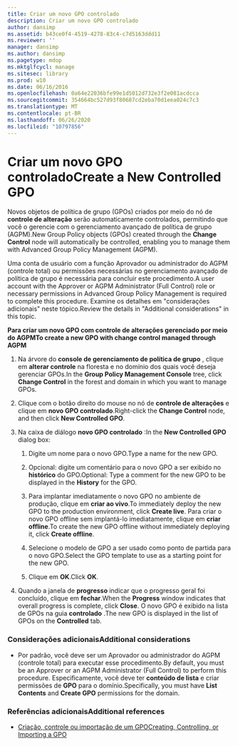 ```yaml
---
title: Criar um novo GPO controlado
description: Criar um novo GPO controlado
author: dansimp
ms.assetid: b43ce0f4-4519-4278-83c4-c7d5163ddd11
ms.reviewer: ''
manager: dansimp
ms.author: dansimp
ms.pagetype: mdop
ms.mktglfcycl: manage
ms.sitesec: library
ms.prod: w10
ms.date: 06/16/2016
ms.openlocfilehash: 0a64e22036bfe99e1d5012d732e3f2e081acdcca
ms.sourcegitcommit: 354664bc527d93f80687cd2eba70d1eea024c7c3
ms.translationtype: MT
ms.contentlocale: pt-BR
ms.lasthandoff: 06/26/2020
ms.locfileid: "10797856"
---
```

# <span data-ttu-id="c9397-103">Criar um novo GPO controlado</span><span class="sxs-lookup"><span data-stu-id="c9397-103">Create a New Controlled GPO</span></span>


<span data-ttu-id="c9397-104">Novos objetos de política de grupo (GPOs) criados por meio do nó de **controle de alteração** serão automaticamente controlados, permitindo que você o gerencie com o gerenciamento avançado de política de grupo (AGPM).</span><span class="sxs-lookup"><span data-stu-id="c9397-104">New Group Policy objects (GPOs) created through the **Change Control** node will automatically be controlled, enabling you to manage them with Advanced Group Policy Management (AGPM).</span></span>

<span data-ttu-id="c9397-105">Uma conta de usuário com a função Aprovador ou administrador do AGPM (controle total) ou permissões necessárias no gerenciamento avançado de política de grupo é necessária para concluir este procedimento.</span><span class="sxs-lookup"><span data-stu-id="c9397-105">A user account with the Approver or AGPM Administrator (Full Control) role or necessary permissions in Advanced Group Policy Management is required to complete this procedure.</span></span> <span data-ttu-id="c9397-106">Examine os detalhes em "considerações adicionais" neste tópico.</span><span class="sxs-lookup"><span data-stu-id="c9397-106">Review the details in "Additional considerations" in this topic.</span></span>

**<span data-ttu-id="c9397-107">Para criar um novo GPO com controle de alterações gerenciado por meio do AGPM</span><span class="sxs-lookup"><span data-stu-id="c9397-107">To create a new GPO with change control managed through AGPM</span></span>**

1.  <span data-ttu-id="c9397-108">Na árvore do **console de gerenciamento de política de grupo** , clique em **alterar controle** na floresta e no domínio dos quais você deseja gerenciar GPOs.</span><span class="sxs-lookup"><span data-stu-id="c9397-108">In the **Group Policy Management Console** tree, click **Change Control** in the forest and domain in which you want to manage GPOs.</span></span>

2.  <span data-ttu-id="c9397-109">Clique com o botão direito do mouse no nó de **controle de alterações** e clique em **novo GPO controlado**.</span><span class="sxs-lookup"><span data-stu-id="c9397-109">Right-click the **Change Control** node, and then click **New Controlled GPO**.</span></span>

3.  <span data-ttu-id="c9397-110">Na caixa de diálogo **novo GPO controlado** :</span><span class="sxs-lookup"><span data-stu-id="c9397-110">In the **New Controlled GPO** dialog box:</span></span>

    1.  <span data-ttu-id="c9397-111">Digite um nome para o novo GPO.</span><span class="sxs-lookup"><span data-stu-id="c9397-111">Type a name for the new GPO.</span></span>

    2.  <span data-ttu-id="c9397-112">Opcional: digite um comentário para o novo GPO a ser exibido no **histórico** do GPO.</span><span class="sxs-lookup"><span data-stu-id="c9397-112">Optional: Type a comment for the new GPO to be displayed in the **History** for the GPO.</span></span>

    3.  <span data-ttu-id="c9397-113">Para implantar imediatamente o novo GPO no ambiente de produção, clique em **criar ao vivo**.</span><span class="sxs-lookup"><span data-stu-id="c9397-113">To immediately deploy the new GPO to the production environment, click **Create live**.</span></span> <span data-ttu-id="c9397-114">Para criar o novo GPO offline sem implantá-lo imediatamente, clique em **criar offline**.</span><span class="sxs-lookup"><span data-stu-id="c9397-114">To create the new GPO offline without immediately deploying it, click **Create offline**.</span></span>

    4.  <span data-ttu-id="c9397-115">Selecione o modelo de GPO a ser usado como ponto de partida para o novo GPO.</span><span class="sxs-lookup"><span data-stu-id="c9397-115">Select the GPO template to use as a starting point for the new GPO.</span></span>

    5.  <span data-ttu-id="c9397-116">Clique em **OK**.</span><span class="sxs-lookup"><span data-stu-id="c9397-116">Click **OK**.</span></span>

4.  <span data-ttu-id="c9397-117">Quando a janela de **progresso** indicar que o progresso geral foi concluído, clique em **fechar**.</span><span class="sxs-lookup"><span data-stu-id="c9397-117">When the **Progress** window indicates that overall progress is complete, click **Close**.</span></span> <span data-ttu-id="c9397-118">O novo GPO é exibido na lista de GPOs na guia **controlado** .</span><span class="sxs-lookup"><span data-stu-id="c9397-118">The new GPO is displayed in the list of GPOs on the **Controlled** tab.</span></span>

### <span data-ttu-id="c9397-119">Considerações adicionais</span><span class="sxs-lookup"><span data-stu-id="c9397-119">Additional considerations</span></span>

-   <span data-ttu-id="c9397-120">Por padrão, você deve ser um Aprovador ou administrador do AGPM (controle total) para executar esse procedimento.</span><span class="sxs-lookup"><span data-stu-id="c9397-120">By default, you must be an Approver or an AGPM Administrator (Full Control) to perform this procedure.</span></span> <span data-ttu-id="c9397-121">Especificamente, você deve ter **conteúdo de lista** e criar permissões de **GPO** para o domínio.</span><span class="sxs-lookup"><span data-stu-id="c9397-121">Specifically, you must have **List Contents** and **Create GPO** permissions for the domain.</span></span>

### <span data-ttu-id="c9397-122">Referências adicionais</span><span class="sxs-lookup"><span data-stu-id="c9397-122">Additional references</span></span>

-   [<span data-ttu-id="c9397-123">Criação, controle ou importação de um GPO</span><span class="sxs-lookup"><span data-stu-id="c9397-123">Creating, Controlling, or Importing a GPO</span></span>](creating-controlling-or-importing-a-gpo-approver.md)

 

 





